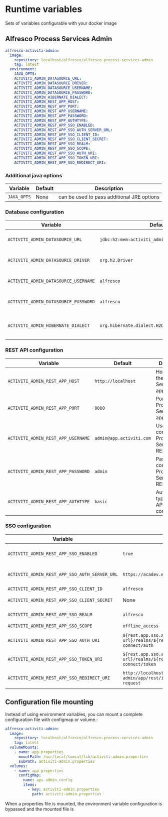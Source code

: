 # Runtime variables

Sets of variables configurable with your docker image

## Alfresco Process Services Admin

```yaml
alfresco-activiti-admin:
  image:
    repository: localhost/alfresco/alfresco-process-services-admin
    tag: latest
  environment:
    JAVA_OPTS:
    ACTIVITI_ADMIN_DATASOURCE_URL:
    ACTIVITI_ADMIN_DATASOURCE_DRIVER:
    ACTIVITI_ADMIN_DATASOURCE_USERNAME:
    ACTIVITI_ADMIN_DATASOURCE_PASSWORD:
    ACTIVITI_ADMIN_HIBERNATE_DIALECT:
    ACTIVITI_ADMIN_REST_APP_HOST:
    ACTIVITI_ADMIN_REST_APP_PORT:
    ACTIVITI_ADMIN_REST_APP_USERNAME:
    ACTIVITI_ADMIN_REST_APP_PASSWORD:
    ACTIVITI_ADMIN_REST_APP_AUTHTYPE:
    ACTIVITI_ADMIN_REST_APP_SSO_ENABLED:
    ACTIVITI_ADMIN_REST_APP_SSO_AUTH_SERVER_URL:
    ACTIVITI_ADMIN_REST_APP_SSO_CLIENT_ID:
    ACTIVITI_ADMIN_REST_APP_SSO_CLIENT_SECRET:
    ACTIVITI_ADMIN_REST_APP_SSO_REALM:
    ACTIVITI_ADMIN_REST_APP_SSO_SCOPE:
    ACTIVITI_ADMIN_REST_APP_SSO_AUTH_URI:
    ACTIVITI_ADMIN_REST_APP_SSO_TOKEN_URI:
    ACTIVITI_ADMIN_REST_APP_SSO_REDIRECT_URI:
```

### Additional java options

|  Variable   | Default |             Description                             |
|-------------|---------|-----------------------------------------------------|
| `JAVA_OPTS` |    None | can be used to pass additional JRE options          |

### Database configuration

| Variable                             | Default                                      | Description                          |
|--------------------------------------|----------------------------------------------|--------------------------------------|
| `ACTIVITI_ADMIN_DATASOURCE_URL`      | `jdbc:h2:mem:activiti_admin;DB_CLOSE_DELAY=1000` | Database connection URL              |
| `ACTIVITI_ADMIN_DATASOURCE_DRIVER`   | `org.h2.Driver`                              | JDBC driver class name               |
| `ACTIVITI_ADMIN_DATASOURCE_USERNAME` | `alfresco`                                   | Database connection username         |
| `ACTIVITI_ADMIN_DATASOURCE_PASSWORD` | `alfresco`                                   | Database connection password         |
| `ACTIVITI_ADMIN_HIBERNATE_DIALECT`   | `org.hibernate.dialect.H2Dialect`           | Hibernate dialect for the database  |

### REST API configuration

| Variable                            | Default                        | Description                                      |
|-------------------------------------|--------------------------------|--------------------------------------------------|
| `ACTIVITI_ADMIN_REST_APP_HOST`      | `http://localhost`             | Host URL of the Process Services application    |
| `ACTIVITI_ADMIN_REST_APP_PORT`      | `8080`                         | Port of the Process Services application        |
| `ACTIVITI_ADMIN_REST_APP_USERNAME`  | `admin@app.activiti.com`       | Username to connect to Process Services REST API |
| `ACTIVITI_ADMIN_REST_APP_PASSWORD`  | `admin`                        | Password to connect to Process Services REST API |
| `ACTIVITI_ADMIN_REST_APP_AUTHTYPE`  | `basic`                        | Authentication type for REST API connection     |

### SSO configuration

| Variable                                      | Default| Description                                    |
|-----------------------------------------------|-----------------------------------------------------------------------------------------------------------------------------|------------------------------------------------|
| `ACTIVITI_ADMIN_REST_APP_SSO_ENABLED`         | `true`| Enable/disable SSO authentication                  |
| `ACTIVITI_ADMIN_REST_APP_SSO_AUTH_SERVER_URL` | `https://acadev.envalfresco.com/auth` | SSO authentication server URL|
| `ACTIVITI_ADMIN_REST_APP_SSO_CLIENT_ID`       | `alfresco`| SSO client ID                                  |
| `ACTIVITI_ADMIN_REST_APP_SSO_CLIENT_SECRET`   |  None | SSO client secret                                  |
| `ACTIVITI_ADMIN_REST_APP_SSO_REALM`           | `alfresco`| SSO realm name                                 |
| `ACTIVITI_ADMIN_REST_APP_SSO_SCOPE`           | `offline_access`| SSO scope                                |
| `ACTIVITI_ADMIN_REST_APP_SSO_AUTH_URI`        | `${rest.app.sso.auth-server-url}/realms/${rest.app.sso.realm}/protocol/openid-connect/auth`| SSO authorization endpointURL|
| `ACTIVITI_ADMIN_REST_APP_SSO_TOKEN_URI`       | `${rest.app.sso.auth-server-url}/realms/${rest.app.sso.realm}/protocol/openid-connect/token` | SSO token endpoint URL |
| `ACTIVITI_ADMIN_REST_APP_SSO_REDIRECT_URI`    | `http://localhost:8081/activiti-admin/app/rest/integration/sso/confirm-auth-request`| SSO redirect URI after authentication |

## Configuration file mounting

Instead of using environment variables, you can mount a complete configuration file with configmap or volume.:

```yaml
alfresco-activiti-admin:
  image:
    repository: localhost/alfresco/alfresco-process-services-admin
    tag: latest
  volumeMounts:
    - name: app-properties
      mountPath: /usr/local/tomcat/lib/activiti-admin.properties
      subPath: activiti-admin.properties
  volumes:
    - name: app-properties
      configMap:
        name: aps-admin-config
        items:
          - key: activiti-admin.properties
            path: activiti-admin.properties
```

When a properties file is mounted, the environment variable configuration is bypassed and the mounted file is
